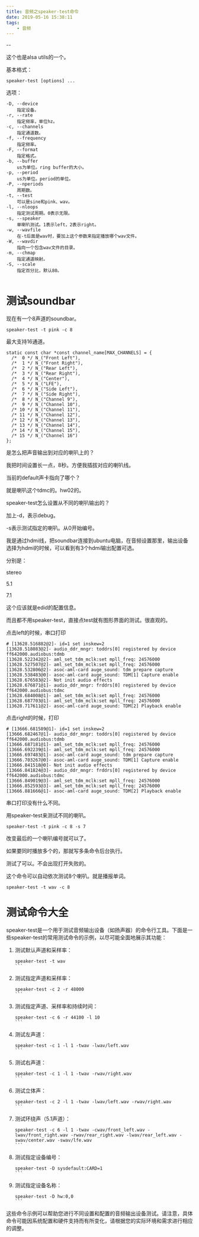 ```yaml
---
title: 音频之speaker-test命令
date: 2019-05-16 15:38:11
tags:
	- 音频
---
```




--

这个也是alsa utils的一个。

基本格式：

```
speaker-test [options] ...
```

选项：

```
-D, --device
	指定设备。
-r, --rate
	指定频率，单位hz。
-c, --channels
	指定通道数。
-f, --frequency
	指定频率。
-F, --format
	指定格式。
-b, --buffer
	us为单位。ring buffer的大小。
-p, --period
	us为单位。period的单位。
-P, --nperiods
	周期数。
-t, --test
	可以是sine和pink、wav。
-l, --nloops
	指定测试周期。0表示无限。
-s, --speaker
	单喇叭测试。1表示left，2表示right。
-w, --wavfile
	在-t后面是wav时，要加上这个参数来指定播放哪个wav文件。
-W, --wavdir
	指向一个包含wav文件的目录。
-m, --chmap
	指定通道映射。
-S, --scale
	指定百分比，默认80。
	
```



# 测试soundbar

现在有一个8声道的soundbar。

```
speaker-test -t pink -c 8
```

最大支持16通道。

```
static const char *const channel_name[MAX_CHANNELS] = {
  /*  0 */ N_("Front Left"),
  /*  1 */ N_("Front Right"),
  /*  2 */ N_("Rear Left"),
  /*  3 */ N_("Rear Right"),
  /*  4 */ N_("Center"),
  /*  5 */ N_("LFE"),
  /*  6 */ N_("Side Left"),
  /*  7 */ N_("Side Right"),
  /*  8 */ N_("Channel 9"),
  /*  9 */ N_("Channel 10"),
  /* 10 */ N_("Channel 11"),
  /* 11 */ N_("Channel 12"),
  /* 12 */ N_("Channel 13"),
  /* 13 */ N_("Channel 14"),
  /* 14 */ N_("Channel 15"),
  /* 15 */ N_("Channel 16")
};
```

是怎么把声音输出到对应的喇叭上的？

我把时间设置长一点，8秒。方便我插拔对应的喇叭线。

当前的default声卡指向了哪个？

就是喇叭这个tdmc的。hw02的。

speaker-test怎么设置从不同的喇叭输出的？

加上-d，表示debug。

-s表示测试指定的喇叭。从0开始编号。

我是通过hdmi线，把soundbar连接到ubuntu电脑，在音频设置那里，输出设备选择为hdmi的时候，可以看到有3个hdmi输出配置可选。

分别是：

stereo

5.1

7.1

这个应该就是edid的配置信息。

而且都不用speaker-test，直接点test就有图形界面的测试。很直观的。

点击left的时候，串口打印

```
# [13628.516882@2]- id=1 set inskew=2
[13628.518083@2]- audio_ddr_mngr: toddrs[0] registered by device ff642000.audiobus:tdmb
[13628.522342@2]- aml_set_tdm_mclk:set mpll_freq: 24576000
[13628.527507@2]- aml_set_tdm_mclk:set mpll_freq: 24576000
[13628.532806@2]- asoc-aml-card auge_sound: tdm prepare capture
[13628.538483@0]- asoc-aml-card auge_sound: TDM[1] Capture enable
[13628.676583@2]- Not init audio effects
[13628.676871@1]- audio_ddr_mngr: frddrs[0] registered by device ff642000.audiobus:tdmc
[13628.684008@1]- aml_set_tdm_mclk:set mpll_freq: 24576000
[13628.687703@1]- aml_set_tdm_mclk:set mpll_freq: 24576000
[13628.717611@2]- asoc-aml-card auge_sound: TDM[2] Playback enable
```

点击right的时候，打印

```
# [13666.681589@1]- id=1 set inskew=2
[13666.682467@1]- audio_ddr_mngr: toddrs[0] registered by device ff642000.audiobus:tdmb
[13666.687181@1]- aml_set_tdm_mclk:set mpll_freq: 24576000
[13666.692239@1]- aml_set_tdm_mclk:set mpll_freq: 24576000
[13666.697483@1]- asoc-aml-card auge_sound: tdm prepare capture
[13666.703267@0]- asoc-aml-card auge_sound: TDM[1] Capture enable
[13666.841518@0]- Not init audio effects
[13666.841824@3]- audio_ddr_mngr: frddrs[0] registered by device ff642000.audiobus:tdmc
[13666.849019@3]- aml_set_tdm_mclk:set mpll_freq: 24576000
[13666.852593@3]- aml_set_tdm_mclk:set mpll_freq: 24576000
[13666.881666@1]- asoc-aml-card auge_sound: TDM[2] Playback enable
```

串口打印没有什么不同。

用speaker-test来测试不同的喇叭。

```
speaker-test -t pink -c 8 -s 7
```

改变最后的一个喇叭编号就可以了。

如果要同时播放多个的，那就写多条命令后台执行。

测试了可以。不会出现打开失败的。

这个命令可以自动依次测试8个喇叭。就是播报单词。

```
speaker-test -t wav -c 8
```

# 测试命令大全

speaker-test是一个用于测试音频输出设备（如扬声器）的命令行工具。下面是一些speaker-test的常用测试命令的示例，以尽可能全面地展示其功能：

1. 测试默认声道和采样率：
   ````
   speaker-test -t wav
   ```

2. 测试指定声道和采样率：
   ````
   speaker-test -c 2 -r 48000
   ```

3. 测试指定声道、采样率和持续时间：
   ````
   speaker-test -c 6 -r 44100 -l 10
   ```

4. 测试左声道：
   ````
   speaker-test -c 1 -l 1 -twav -lwav/left.wav
   ```

5. 测试右声道：
   ````
   speaker-test -c 1 -l 1 -twav -rwav/right.wav
   ```

6. 测试立体声：
   ````
   speaker-test -c 2 -l 1 -twav -lwav/left.wav -rwav/right.wav
   ```

7. 测试环绕声（5.1声道）：
   ````
   speaker-test -c 6 -l 1 -twav -cwav/front_left.wav -lwav/front_right.wav -rwav/rear_right.wav -lwav/rear_left.wav -swav/center.wav -swav/lfe.wav
   ```

8. 测试指定设备编号：
   ````
   speaker-test -D sysdefault:CARD=1
   ```

9. 测试指定设备名称：
   ````
   speaker-test -D hw:0,0
   ```

这些命令示例可以帮助您进行不同设置和配置的音频输出设备测试。请注意，具体命令可能因系统配置和硬件支持而有所变化，请根据您的实际环境和需求进行相应的调整。